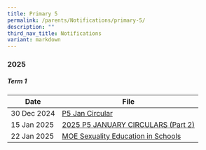 ```yaml
---
title: Primary 5
permalink: /parents/Notifications/primary-5/
description: ""
third_nav_title: Notifications
variant: markdown
---
```

### **2025**

##### Term 1

| Date| File | 
| -------- | -------- |
|30 Dec 2024|[P5 Jan Circular](/files/Notification%202025/Pri%205/RGPS_N25_P5_001.pdf)|
|15 Jan 2025|[2025 P5 JANUARY CIRCULARS (Part 2)](/files/Notification%202025/Pri%205/RGPS_N25_P5_004.pdf)|
|22 Jan 2025|[MOE Sexuality Education in Schools](/files/Notification%202025/Pri%205/RGPS_N25_P5_003.pdf)